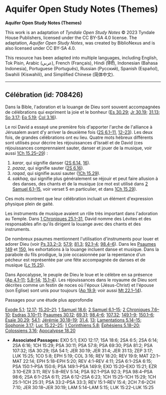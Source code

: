 # Aquifer Open Study Notes (Themes)

**Aquifer Open Study Notes (Themes)**

This work is an adaptation of *Tyndale Open Study Notes* © 2023 Tyndale House Publishers, licensed under the CC BY\-SA 4\.0 license. The adaptation, *Aquifer Open Study Notes*, was created by BiblioNexus and is also licensed under CC BY\-SA 4\.0\.

This resource has been adapted into multiple languages, including English, Tok Pisin, Arabic (عربي), French (Français), Hindi (हिंदी), Indonesian (Bahasa Indonesia), Portuguese (Português), Russian (Русский), Spanish (Español), Swahili (Kiswahili), and Simplified Chinese (简体中文).



--------------------------------

## Célébration (id: 708426)

Dans la Bible, l'adoration et la louange de Dieu sont souvent accompagnées de célébrations qui expriment la joie et le bonheur ([Es 30\.29](https://ref.ly/Isa30:29); [Jr 30\.19](https://ref.ly/Jer30:19); [31\.13](https://ref.ly/Jer31:13); [So 3\.17](https://ref.ly/Zeph3:17); [Ep 5\.19](https://ref.ly/Eph5:19); [Col 3\.16](https://ref.ly/Col3:16)).

Le roi David a essayé une première fois d'apporter l'arche de l'alliance à Jérusalem avant d'y arriver la deuxième fois ([2S 6\.1–11](https://ref.ly/2Sam6:1-2Sam6:11), [12–23](https://ref.ly/2Sam6:12-2Sam6:23)). Les deux fois, de grandes célébrations ont eu lieu. Quatre mots hébreux différents sont utilisés pour décrire les réjouissances d'Israël et de David (ces réjouissances comprennaient sauter, danser et jouer de la musique, voir aussi [1Ch 15\.25–29](https://ref.ly/1Chr15:25-1Chr15:29)) : 

1. *karar*, qui signifie danser ([2S 6\.14](https://ref.ly/2Sam6:14), [16](https://ref.ly/2Sam6:16)).
2. *pazaz*, qui signifie sauter ([2S 6\.16](https://ref.ly/2Sam6:16)).
3. *raqad*, qui signifie aussi sauter ([1Ch 15\.29](https://ref.ly/1Chr15:29)).
4. *sakhaq*, qui signifie plus généralement se réjouir et peut faire allusion à des danses, des chants et de la musique (ce mot est utilisé dans [2 Samuel 6\.1–15](https://ref.ly/2Sam6:1-2Sam6:15), voir verset 5 en particulier, et dans [1Ch 15\.29](https://ref.ly/1Chr15:29)).

Ces mots montrent que leur célébration incluait un élément d'expression physique plein de gaité. 

Les instruments de musique avaient un rôle très important dans l'adoration au Temple. Dans [1 Chroniques 25\.1–31](https://ref.ly/1Chr25:1-1Chr25:31), David nomme des Lévites et des responsables afin qu'ils dirigent la louange avec des chants et des instruments. 

De nombreux psaumes mentionnent l'utilisation d'instruments pour louer et adorer Dieu (voir [Ps 33\.2–3](https://ref.ly/Ps33:2-Ps33:3); [57\.9](https://ref.ly/Ps57:8); [81\.3](https://ref.ly/Ps81:2); [92\.1–4](https://ref.ly/Ps92:1-Ps92:3); [98\.4–6](https://ref.ly/Ps98:4-Ps98:6)). Dans les [Psaumes 149](https://ref.ly/Ps149:1-Ps149:9) et [150](https://ref.ly/Ps150:1-Ps150:6), les exhortations à la louange incluent danse et musique. Dans la parabole du fils prodigue, la joie occasionnée par la repentance d'un pécheur est représentée par une fête accompagnée de danses et de musique ([Lc 15\.25](https://ref.ly/Luke15:25)). 

Dans Apocalypse, le peuple de Dieu le loue et le célèbre en sa présence ([Ap 4\.1–11](https://ref.ly/Rev4:1-Rev4:11); [5\.8–14](https://ref.ly/Rev5:8-Rev5:14); [15\.1–4](https://ref.ly/Rev15:1-Rev15:4)). Les réjouissances dans le royaume de Dieu sont décrites comme un festin de noces où l'époux (Jésus\-Christ) et l'épouse (son Église) sont unis pour toujours ([Ap 19\.9](https://ref.ly/Rev19:9); voir aussi [Mt 22\.1–14](https://ref.ly/Matt22:1-Matt22:14)).

Passages pour une étude plus approfondie

[Exode 5\.1](https://ref.ly/Exod5:1); [12\.17](https://ref.ly/Exod12:17); [15\.20–21](https://ref.ly/Exod15:20-Exod15:21); [1 Samuel 18\.6](https://ref.ly/1Sam18:6); [2 Samuel 6\.1–15](https://ref.ly/2Sam6:1-2Sam6:15); [2 Chroniques 7\.6–10](https://ref.ly/2Chr7:6-2Chr7:10); [Esdras 3\.10–11](https://ref.ly/Ezra3:10-Ezra3:11); [Psaumes 30\.12](https://ref.ly/Ps30:11); [69\.31](https://ref.ly/Ps69:30); [98\.4–6](https://ref.ly/Ps98:4-Ps98:6); [107\.32](https://ref.ly/Ps107:32); [149\.1–9](https://ref.ly/Ps149:1-Ps149:9); [150\.1–6](https://ref.ly/Ps150:1-Ps150:6); [Ésaïe 30\.29](https://ref.ly/Isa30:29); [54\.1](https://ref.ly/Isa54:1); [Jérémie 30\.18–19](https://ref.ly/Jer30:18-Jer30:19); [31\.4](https://ref.ly/Jer31:4), [13](https://ref.ly/Jer31:13); [Lamentations 5\.14–15](https://ref.ly/Lam5:14-Lam5:15); [Sophonie 3\.17](https://ref.ly/Zeph3:17); [Luc 15\.22–25](https://ref.ly/Luke15:22-Luke15:25); [1 Corinthiens 5\.8](https://ref.ly/1Cor5:8); [Éphésiens 5\.18–20](https://ref.ly/Eph5:18-Eph5:20); [Colossiens 3\.16](https://ref.ly/Col3:16); [Apocalypse 18\.20](https://ref.ly/Rev18:20)

* **Associated Passages:** EXO 5:1; EXO 12:17; 1SA 18:6; 2SA 6:5; 2SA 6:14; 2SA 6:16; 1CH 15:29; PSA 30:11; PSA 57:8; PSA 69:30; PSA 81:2; PSA 107:32; ISA 30:29; ISA 54:1; JER 30:19; JER 31:4; JER 31:13; ZEP 3:17; LUK 15:25; 1CO 5:8; EPH 5:19; COL 3:16; REV 18:20; REV 19:9; MAT 22:1–MAT 22:14; EPH 5:18–EPH 5:20; REV 4:1–REV 4:11; 2SA 6:1–2SA 6:15; PSA 150:1–PSA 150:6; PSA 149:1–PSA 149:9; EXO 15:20–EXO 15:21; EZR 3:10–EZR 3:11; REV 5:8–REV 5:14; PSA 92:1–PSA 92:3; PSA 98:4–PSA 98:6; 2SA 6:1–2SA 6:11; 2SA 6:12–2SA 6:23; 1CH 15:25–1CH 15:29; 1CH 25:1–1CH 25:31; PSA 33:2–PSA 33:3; REV 15:1–REV 15:4; 2CH 7:6–2CH 7:10; JER 30:18–JER 30:19; LAM 5:14–LAM 5:15; LUK 15:22–LUK 15:25

